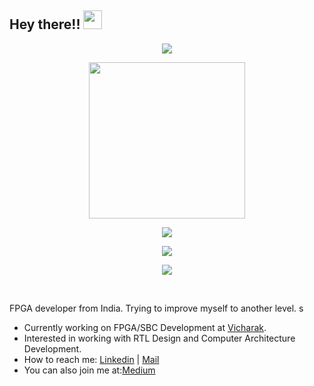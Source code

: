 ## Hey there!! <img src="https://media.giphy.com/media/hvRJCLFzcasrR4ia7z/giphy.gif" width="30px">


<!-- Stats Dashboard -->

<!-- Streak -->
<p align="center">
  <a href="https://git.io/streak-stats">
    <img src="https://streak-stats.demolab.com?user=tej-dabhankar&theme=nord&border_radius=4.5&date_format=j%20M%5B%20Y%5D&mode=weekly&card_width=450&card_height=200"/>
  </a>
</p>

<!-- Activity Graph -->
<p align="center">
  <a href="https://git.io/streak-stats">
    <img height=250 src="https://github-readme-activity-graph.vercel.app/graph?username=MarieLynneBlock&border_radius=0&custom_title=activity%20graph&hide_title=true&bg_color=2E3440&color=81A1C1&line=88C0D0&point=5E81AC&area_color=D8DEE9&title_color=81A1C1&area=true"/>
  </a> 
</p>

<!-- GitHub Trophies -->
<p align="center">
  <a href="https://github.com/tej-dabhankar/github-profile-trophy">
    <img src="https://github-profile-trophy.vercel.app/?username=tej-dabhankar&theme=nord&&column=9&row=1" />
  </a>
</p>

<!-- GitHub Stats -->
<p align="center">
  <a href="https://github.com/tej-dabhankar/github-profile-trophy">
    <img src="https://github-readme-stats.vercel.app/api?username=tej-dabhankar&theme=nord&&column=9&row=1" />
  </a>
</p>

<!-- GitHub Stats -->
<p align="center">
  <a href="https://github.com/tej-dabhankar/github-profile-trophy">
    <img src="[https://github-readme-stats.vercel.app/api?username=tej-dabhankar&theme=nord&&column=9&row=1" />
  </a>
</p>

<br>

 FPGA developer from India. Trying to improve myself to another level.
s
- Currently working on FPGA/SBC Development at [Vicharak](https://vicharak.in).
- Interested in working with RTL Design and Computer Architecture Development.
- How to reach me: [Linkedin](https://www.linkedin.com/in/tejas-dabhankar/) | [Mail](mailto:tejasdabhankar123@gmail.com)
- You can also join me at:[Medium](https://medium.com/@visionvlsi)




